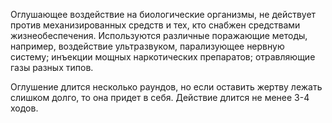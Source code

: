 Оглушающее воздействие на биологические организмы, не действует против
механизированных средств и тех, кто снабжен средствами жизнеобеспечения.
Используются различные поражающие методы, например, воздействие
ультразвуком, парализующее нервную систему; инъекции мощных
наркотических препаратов; отравляющие газы разных типов.

Оглушение длится несколько раундов, но если оставить жертву лежать
слишком долго, то она придет в себя. Действие длится не менее 3-4 ходов.
